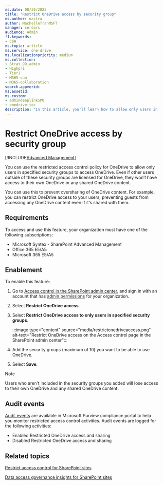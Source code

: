 ```yaml
---
ms.date: 08/30/2023
title: "Restrict OneDrive access by security group"
ms.author: mactra
author: MachelleTranMSFT
manager: serdars
audience: Admin
f1.keywords:
- CSH
ms.topic: article
ms.service: one-drive
ms.localizationpriority: medium
ms.collection: 
- Strat_OD_admin
- Highpri
- Tier1
- M365-sam
- M365-collaboration
search.appverid:
ms.assetid: 
ms.custom:
- admindeeplinkSPO
- onedrive-toc
description: "In this article, you'll learn how to allow only users in specified security groups to access OneDrive."
---
```


# Restrict OneDrive access by security group

[!INCLUDE[Advanced Management](includes/advanced-management.md)]

You can use the restricted access control policy for OneDrive to allow only users in specified security groups to access OneDrive. Even if other users outside of these security groups are licensed for OneDrive, they won’t have access to their own OneDrive or any shared OneDrive content.

You can use this to prevent oversharing of OneDrive content. For example, you can restrict OneDrive access to your users, preventing guests from accessing any OneDrive content even if it's shared with them.

## Requirements

To access and use this feature, your organization must have one of the following subscriptions:

- Microsoft Syntex - SharePoint Advanced Management
- Office 365 E5/A5
- Microsoft 365 E5/A5

## Enablement

To enable this feature:

1. Go to <a href="https://go.microsoft.com/fwlink/?linkid=2185071" target="_blank">Access control in the SharePoint admin center</a>, and sign in with an account that has [admin permissions](sharepoint-admin-role.md) for your organization.

2. Select **Restrict OneDrive access**.

3. Select **Restrict OneDrive access to only users in specified security groups**.

    :::image type="content" source="media/restrictonedriveaccess.png" alt-text="Restrict OneDrive access on the Access control page in the SharePoint admin center":::

4. Add the security groups (maximum of 10) you want to be able to use OneDrive.

5. Select **Save**.

> [!NOTE]
> Users who aren't included in the security groups you added will lose access to their own OneDrive and any shared OneDrive content.

## Audit events

[Audit events](/microsoft-365/compliance/audit-log-activities) are available in Microsoft Purview compliance portal to help you monitor restricted access control activities. Audit events are logged for the following activities:

- Enabled Restricted OneDrive access and sharing
- Disabled Restricted OneDrive access and sharing

## Related topics

[Restrict access control for SharePoint sites](restricted-access-control.md)

[Data access governance insights for SharePoint sites](data-access-governance-reports.md)
